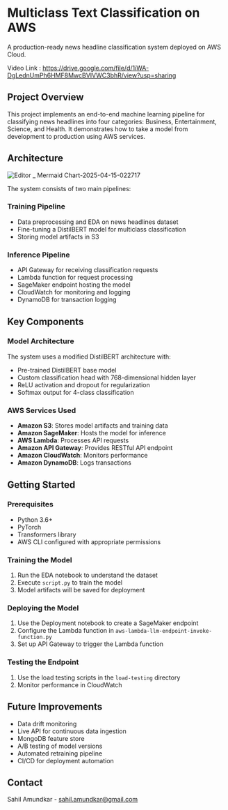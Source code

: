 # Multiclass Text Classification on AWS

A production-ready news headline classification system deployed on AWS Cloud.

Video Link : https://drive.google.com/file/d/1iWA-DgLednUmPh6HMF8MwcBVIVWC3bhR/view?usp=sharing

## Project Overview

This project implements an end-to-end machine learning pipeline for classifying news headlines into four categories: Business, Entertainment, Science, and Health. It demonstrates how to take a model from development to production using AWS services.

## Architecture
![Editor _ Mermaid Chart-2025-04-15-022717](https://github.com/user-attachments/assets/965be26d-f2bf-4aaa-a1c4-d796250bf55e)

The system consists of two main pipelines:

### Training Pipeline
- Data preprocessing and EDA on news headlines dataset
- Fine-tuning a DistilBERT model for multiclass classification
- Storing model artifacts in S3

### Inference Pipeline
- API Gateway for receiving classification requests
- Lambda function for request processing
- SageMaker endpoint hosting the model
- CloudWatch for monitoring and logging
- DynamoDB for transaction logging

## Key Components

### Model Architecture
The system uses a modified DistilBERT architecture with:
- Pre-trained DistilBERT base model
- Custom classification head with 768-dimensional hidden layer
- ReLU activation and dropout for regularization
- Softmax output for 4-class classification

### AWS Services Used
- **Amazon S3**: Stores model artifacts and training data
- **Amazon SageMaker**: Hosts the model for inference
- **AWS Lambda**: Processes API requests
- **Amazon API Gateway**: Provides RESTful API endpoint
- **Amazon CloudWatch**: Monitors performance
- **Amazon DynamoDB**: Logs transactions

## Getting Started

### Prerequisites
- Python 3.6+
- PyTorch
- Transformers library
- AWS CLI configured with appropriate permissions

### Training the Model
1. Run the EDA notebook to understand the dataset
2. Execute `script.py` to train the model
3. Model artifacts will be saved for deployment

### Deploying the Model
1. Use the Deployment notebook to create a SageMaker endpoint
2. Configure the Lambda function in `aws-lambda-llm-endpoint-invoke-function.py`
3. Set up API Gateway to trigger the Lambda function

### Testing the Endpoint
1. Use the load testing scripts in the `load-testing` directory
2. Monitor performance in CloudWatch

## Future Improvements
- Data drift monitoring
- Live API for continuous data ingestion
- MongoDB feature store
- A/B testing of model versions
- Automated retraining pipeline
- CI/CD for deployment automation

## Contact
Sahil Amundkar - sahil.amundkar@gmail.com
